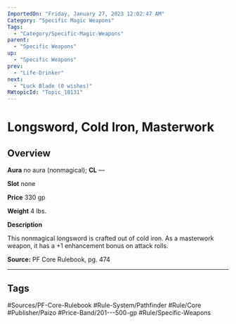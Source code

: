 ```yaml
---
ImportedOn: "Friday, January 27, 2023 12:02:47 AM"
Category: "Specific Magic Weapons"
Tags:
  - "Category/Specific-Magic-Weapons"
parent:
  - "Specific Weapons"
up:
  - "Specific Weapons"
prev:
  - "Life-Drinker"
next:
  - "Luck Blade (0 wishes)"
RWtopicId: "Topic_18131"
---
```

# Longsword, Cold Iron, Masterwork
## Overview
**Aura** no aura (nonmagical); **CL** —

**Slot** none

**Price** 330 gp

**Weight** 4 lbs.

**Description**

This nonmagical longsword is crafted out of cold iron. As a masterwork weapon, it has a +1 enhancement bonus on attack rolls.

**Source:** PF Core Rulebook, pg. 474


---
## Tags
#Sources/PF-Core-Rulebook #Rule-System/Pathfinder #Rule/Core #Publisher/Paizo #Price-Band/201---500-gp #Rule/Specific-Weapons

